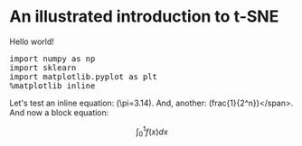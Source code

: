 # An illustrated introduction to t-SNE

Hello world!

<pre data-code-language="python"
     data-executable="true"
     data-type="programlisting">
import numpy as np
import sklearn
import matplotlib.pyplot as plt
%matplotlib inline
</pre>

Let's test an inline equation: <span class="math-tex" data-type="tex">\(\pi=3.14\)</span>. And, another: <span data-type="tex">\(frac{1}{2^n})\</span>.  And now a block equation:

<span class="math-tex" data-type="tex">$$\int_0^1 f(x)dx$$</span>
